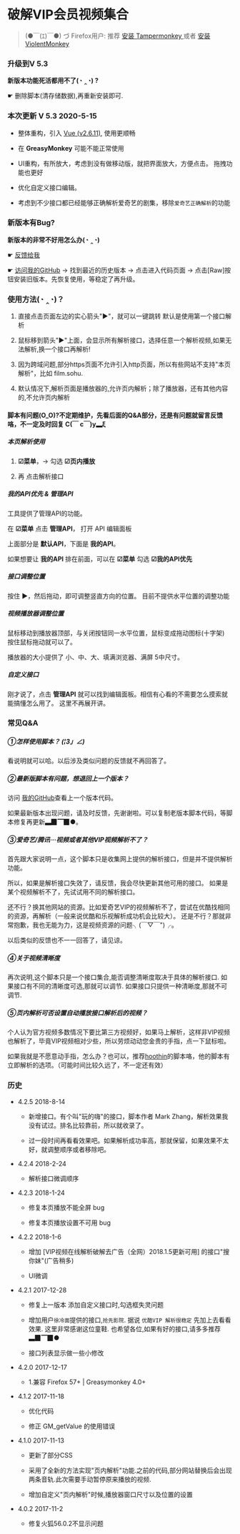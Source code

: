 # 破解VIP会员视频集合

> (●￣(ｴ)￣●) づ Firefox用户: 推荐 [安装 Tampermonkey ](https://addons.mozilla.org/zh-CN/firefox/addon/tampermonkey/) 或者 [安装 ViolentMonkey ](https://addons.mozilla.org/zh-CN/firefox/addon/violentmonkey/)

### 升级到V 5.3

**新版本功能死活都用不了(◔ ‸◔) ?**

☛ 删除脚本(清存储数据),再重新安装即可.

### 本次更新 V 5.3  2020-5-15

+ 整体重构，引入 [Vue (v2.6.11)](https://cn.vuejs.org/v2/guide/), 使用更顺畅

+ 在 **GreasyMonkey** 可能不能正常使用

+ UI重构，有所放大，考虑到没有做移动版，就把界面放大，方便点击。
拖拽功能也更好

+ 优化自定义接口编辑。

+ 考虑到不少接口都已经能够正确解析爱奇艺的剧集，移除`爱奇艺正确解析`的功能

### 新版本有Bug?

**新版本的非常不好用怎么办(◔ ‸◔)**

☛ [反馈给我](https://greasyfork.org/zh-CN/scripts/27530/feedback)

☛ [访问我的GitHub](https://github.com/woolition/greasyforks/tree/master/hackVipVideosSet) → 找到最近的历史版本 → 点击进入代码页面 → 点击[Raw]按钮安装旧版本。先恢复使用，等稳定了再升级。

### 使用方法(◔ ‸◔)？

1. 直接点击页面左边的实心箭头"▶"，就可以一键跳转
默认是使用第一个接口解析

2. 鼠标移到箭头"▶"上面，会显示所有解析接口，选择任意一个解析视频,如果无法解析,换一个接口再解析!

3. 因为跨域问题,部分https页面不允许引入http页面，所以有些网站不支持"本页解析"，比如 film.sohu.

4. 默认情况下,解析页面是播放器的,允许页内解析；除了播放器，还有其他内容的,不允许页内解析

#### 脚本有问题(O_O)?不定期维护，先看后面的Q&A部分，还是有问题就留言反馈咯，不一定及时回复 C(￣ c￣)y▂ξ

##### 本页解析使用

  1. **☑菜单**，→ 勾选 **☑页内播放**

  2. 再 点击解析接口

##### 我的API优先 & 管理API

  工具提供了管理API的功能。 
  
  在 **☑菜单** 点击 **管理API**， 打开 API 编辑面板
  
  上面部分是 **默认API**，下面是 **我的API**。

  如果想要让 **我的API** 排在前面，可以在 **☑菜单** 勾选 **☑我的API优先**

##### 接口调整位置

  按住 **▶**，然后拖动，即可调整竖直方向的位置。 目前不提供水平位置的调整功能

##### 视频播放器调整位置

  鼠标移动到播放器顶部，与关闭按钮同一水平位置，鼠标变成拖动图标(十字架)
  按住鼠标拖动就可以了。

  播放器的大小提供了 小、中、大、填满浏览器、满屏 5中尺寸。

##### 自定义接口

  刚才说了，点击 **管理API** 就可以找到编辑面板。相信有心看的不需要怎么摸索就能搞懂怎么用了。
  这里不再展开讲。

### 常见Q&A
##### ①怎样使用脚本？ _(¦3」∠)_

看说明就可以哈。以后涉及类似问题的反馈就不再回答了。

##### ②最新版脚本有问题，想退回上一个版本？

访问 [我的GitHub](https://github.com/woolition/greasyforks/tree/master/hackVipVideosSet )查看上一个版本代码。

如果最新版本出现问题，请及时反馈，先谢谢啦。可以复制老版本脚本代码，等脚本修复再更新▃▉▔▉●。

##### ③爱奇艺/腾讯···视频或者其他VIP视频解析不了？

首先跟大家说明一点，这个脚本只是收集网上提供的解析接口，但是并不提供解析功能。

所以，如果是解析接口失效了，请反馈，我会尽快更新其他可用的接口。
如果是某个视频解析不了，先试试用不同的解析接口。

还不行？换其他网站的资源。比如爱奇艺VIP的视频解析不了，尝试在优酷找相同的资源，再解析（一般来说优酷和乐视解析成功机会比较大）。
还是不行？那就非常抱歉，我也无能为力，这是视频资源的问题╮(￣▽￣")╭。

以后类似的反馈也不一一回答了，请见谅。

##### ④关于视频清晰度

再次说明,这个脚本只是一个接口集合,能否调整清晰度取决于具体的解析接口.
如果接口有不同的清晰度可选,那就可以调节. 如果接口只提供一种清晰度,那就不可调节.

##### ⑤页内解析可否设置自动播放接口解析后的视频？
个人认为官方视频多数情况下要比第三方视频好，如果马上解析，这样非VIP视频也解析了，毕竟VIP视频相对少些，所以劳烦动动您金贵的手指，点一下鼠标啦。

如果我就是不愿意动手指，怎么办？也可以，推荐[hoothin](https://greasyfork.org/zh-CN/users/8227-hoothin)的脚本咯，他的脚本有立即解析的选项。（可能时间比较久远了，不一定还有效）


### 历史

+ 4.2.5   2018-8-14

  - 新增接口。有个叫"玩的嗨"的接口，脚本作者 Mark Zhang，解析效果我没有试过。排名比较靠前，所以就收录了。

  - 过一段时间再看看效果吧。如果解析成功率高，那就保留，如果效果不太好，就调整顺序或者移除吧。

+ 4.2.4   2018-2-24

  - 解析接口微调顺序

+ 4.2.3  2018-1-24

  - 修复本页播放不能全屏 bug

  - 修复本页播放设置不可用 bug

+ 4.2.2   2018-1-6

  - 增加 [VIP视频在线解析破解去广告（全网）2018.1.5更新可用] 的接口"搜你妹"(广告稍多)

  - UI微调

+ 4.2.1   2017-12-28

  - 修复上一版本 添加自定义接口时,勾选框失灵问题

  - 增加用户`徐冷面`提供的接口,`抢先影院`. 据说 `优酷VIP 解析很稳定` 先加上去看看效果. 这里非常感谢这位童鞋.
  也希望各位,如果有好的接口,请多多推荐 ▃▉▔▉●

  - 接口列表显示做一些小修改

+ 4.2.0   2017-12-17

  - 1.兼容 Firefox 57+ | Greasymonkey 4.0+

+ 4.1.2   2017-11-18

  - 优化代码

  - 修正 GM_getValue 的使用错误

+ 4.1.0 2017-11-13

  - 更新了部分CSS

  - 采用了全新的方法实现"页内解析"功能.之前的代码,部分网站替换后会出现两条音轨.此次需要手动暂停原来播放的视频.

  - 增加自定义"页内解析"时候,播放器窗口尺寸以及位置的设置

+ 4.0.2   2017-11-2

  - 修复火狐56.0.2不显示问题


